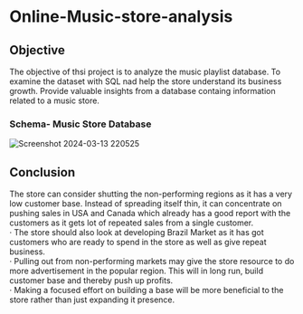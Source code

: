 # Online-Music-store-analysis
## Objective
The objective of thsi project is to analyze the music playlist database. To examine the dataset with SQL nad help the store understand its business growth. Provide valuable 
insights from a database containg information related to a music store.
### Schema- Music Store Database
![Screenshot 2024-03-13 220525](https://github.com/alinasoy/Online-Music-store-analysis/assets/127585848/cd764e16-0553-483f-ad1a-635ed01eee6f)
## Conclusion
 The store can consider shutting the non-performing regions as it has a very low customer base. Instead of spreading itself thin, it can concentrate on pushing sales in USA and Canada which already has a good report with the customers as it gets lot of repeated sales from a single customer.<br>
· The store should also look at developing Brazil Market as it has got customers who are ready to spend in the store as well as give repeat business.<br>
· Pulling out from non-performing markets may give the store resource to do more advertisement in the popular region. This will in long run, build customer base and thereby push up profits.<br>
· Making a focused effort on building a base will be more beneficial to the store rather than just expanding it presence.
